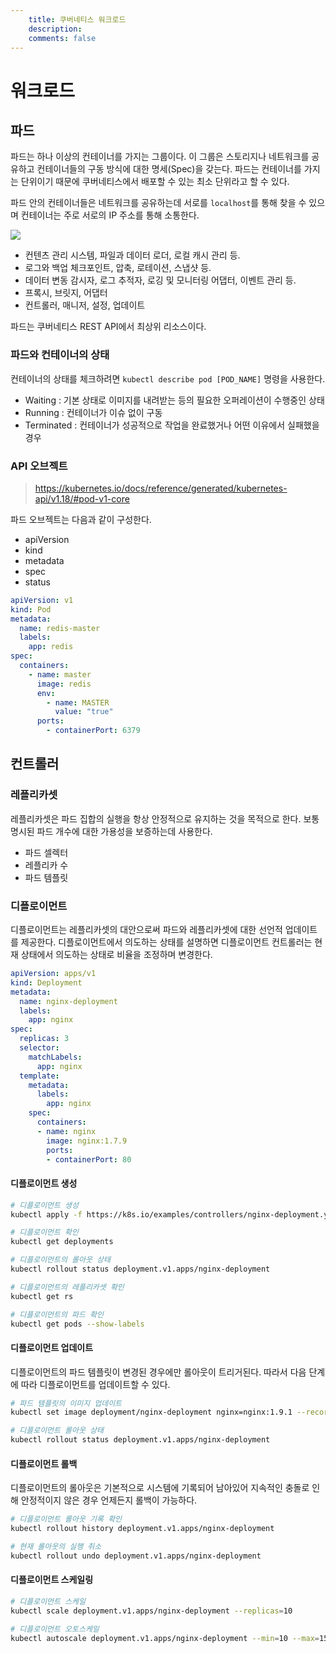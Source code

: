 ```yaml
---
    title: 쿠버네티스 워크로드
    description: 
    comments: false
---
```


# 워크로드  

## 파드
파드는 하나 이상의 컨테이너를 가지는 그룹이다. 이 그룹은 스토리지나 네트워크를 공유하고 컨테이너들의 구동 방식에 대한 명세(Spec)을 갖는다. 파드는 컨테이너를 가지는 단위이기 때문에 쿠버네티스에서 배포할 수 있는 최소 단위라고 할 수 있다. 

파드 안의 컨테이너들은 네트워크를 공유하는데 서로를 `localhost`를 통해 찾을 수 있으며 컨테이너는 주로 서로의 IP 주소를 통해 소통한다.

![](https://d33wubrfki0l68.cloudfront.net/aecab1f649bc640ebef1f05581bfcc91a48038c4/728d6/images/docs/pod.svg#wrap)

- 컨텐츠 관리 시스템, 파일과 데이터 로더, 로컬 캐시 관리 등.
- 로그와 백업 체크포인트, 압축, 로테이션, 스냅샷 등.
- 데이터 변동 감시자, 로그 추적자, 로깅 및 모니터링 어댑터, 이벤트 관리 등.
- 프록시, 브릿지, 어댑터
- 컨트롤러, 매니저, 설정, 업데이트

파드는 쿠버네티스 REST API에서 최상위 리소스이다.

### 파드와 컨테이너의 상태
컨테이너의 상태를 체크하려면 `kubectl describe pod [POD_NAME]` 명령을 사용한다.

- Waiting : 기본 상태로 이미지를 내려받는 등의 필요한 오퍼레이션이 수행중인 상태
- Running : 컨테이너가 이슈 없이 구동
- Terminated : 컨테이너가 성공적으로 작업을 완료했거나 어떤 이유에서 실패했을 경우

### API 오브젝트
> https://kubernetes.io/docs/reference/generated/kubernetes-api/v1.18/#pod-v1-core

파드 오브젝트는 다음과 같이 구성한다.

- apiVersion
- kind
- metadata
- spec
- status

```yaml redis-pod.yaml
apiVersion: v1
kind: Pod
metadata:
  name: redis-master
  labels:
    app: redis
spec:
  containers:
    - name: master
      image: redis
      env:
        - name: MASTER
          value: "true"
      ports:
        - containerPort: 6379
```

## 컨트롤러

### 레플리카셋
레플리카셋은 파드 집합의 실행을 항상 안정적으로 유지하는 것을 목적으로 한다. 보통 명시된 파드 개수에 대한 가용성을 보증하는데 사용한다.

- 파드 셀렉터
- 레플리카 수
- 파드 템플릿

### 디플로이먼트
디플로이먼트는 레플리카셋의 대안으로써 파드와 레플리카셋에 대한 선언적 업데이트를 제공한다. 디플로이먼트에서 의도하는 상태를 설명하면 디플로이먼트 컨트롤러는 현재 상태에서 의도하는 상태로 비율을 조정하며 변경한다.

```yaml nginx-deployment.yaml
apiVersion: apps/v1
kind: Deployment
metadata:
  name: nginx-deployment
  labels:
    app: nginx
spec:
  replicas: 3
  selector:
    matchLabels:
      app: nginx
  template:
    metadata:
      labels:
        app: nginx
    spec:
      containers:
      - name: nginx
        image: nginx:1.7.9
        ports:
        - containerPort: 80
```

#### 디플로이먼트 생성
```sh
# 디플로이먼트 생성
kubectl apply -f https://k8s.io/examples/controllers/nginx-deployment.yaml

# 디플로이먼트 확인
kubectl get deployments

# 디플로이먼트의 롤아웃 상태
kubectl rollout status deployment.v1.apps/nginx-deployment

# 디플로이먼트의 레플리카셋 확인
kubectl get rs

# 디플로이먼트의 파드 확인
kubectl get pods --show-labels
```

#### 디플로이먼트 업데이트
디플로이먼트의 파드 템플릿이 변경된 경우에만 롤아웃이 트리거된다. 따라서 다음 단계에 따라 디플로이먼트를 업데이트할 수 있다.

```sh
# 파드 템플릿의 이미지 업데이트
kubectl set image deployment/nginx-deployment nginx=nginx:1.9.1 --record

# 디플로이먼트 롤아웃 상태
kubectl rollout status deployment.v1.apps/nginx-deployment
```

#### 디플로이먼트 롤백
디플로이먼트의 롤아웃은 기본적으로 시스템에 기록되어 남아있어 지속적인 충돌로 인해 안정적이지 않은 경우 언제든지 롤백이 가능하다.

```sh
# 디플로이먼트 롤아웃 기록 확인
kubectl rollout history deployment.v1.apps/nginx-deployment

# 현재 롤아웃의 실행 취소
kubectl rollout undo deployment.v1.apps/nginx-deployment
```

#### 디플로이먼트 스케일링
```sh
# 디플로이먼트 스케일
kubectl scale deployment.v1.apps/nginx-deployment --replicas=10

# 디플로이먼트 오토스케일
kubectl autoscale deployment.v1.apps/nginx-deployment --min=10 --max=15 --cpu-percent=80
```